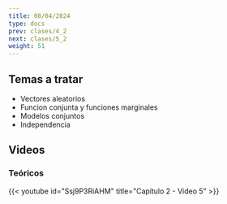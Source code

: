```yaml
---
title: 08/04/2024
type: docs
prev: clases/4_2
next: clases/5_2
weight: 51
---
```



## Temas a tratar

* Vectores aleatorios
* Funcion conjunta y funciones marginales
* Modelos conjuntos
* Independencia

## Videos

### Teóricos

{{< youtube id="Ssj9P3RiAHM" title="Capítulo 2 - Video 5" >}}




